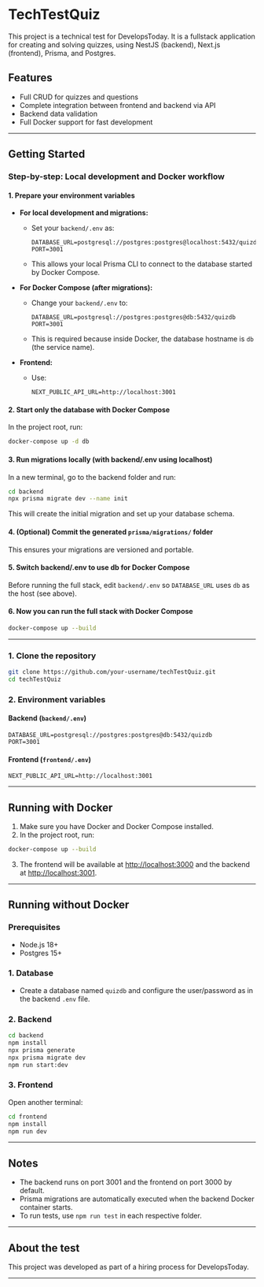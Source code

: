 # TechTestQuiz

This project is a technical test for DevelopsToday. It is a fullstack application for creating and solving quizzes, using NestJS (backend), Next.js (frontend), Prisma, and Postgres.

## Features

- Full CRUD for quizzes and questions
- Complete integration between frontend and backend via API
- Backend data validation
- Full Docker support for fast development

---

## Getting Started

### Step-by-step: Local development and Docker workflow

#### 1. Prepare your environment variables

- **For local development and migrations:**

  - Set your `backend/.env` as:
    ```env
    DATABASE_URL=postgresql://postgres:postgres@localhost:5432/quizdb
    PORT=3001
    ```
  - This allows your local Prisma CLI to connect to the database started by Docker Compose.

- **For Docker Compose (after migrations):**

  - Change your `backend/.env` to:
    ```env
    DATABASE_URL=postgresql://postgres:postgres@db:5432/quizdb
    PORT=3001
    ```
  - This is required because inside Docker, the database hostname is `db` (the service name).

- **Frontend:**
  - Use:
    ```env
    NEXT_PUBLIC_API_URL=http://localhost:3001
    ```

#### 2. Start only the database with Docker Compose

In the project root, run:

```bash
docker-compose up -d db
```

#### 3. Run migrations locally (with backend/.env using localhost)

In a new terminal, go to the backend folder and run:

```bash
cd backend
npx prisma migrate dev --name init
```

This will create the initial migration and set up your database schema.

#### 4. (Optional) Commit the generated `prisma/migrations/` folder

This ensures your migrations are versioned and portable.

#### 5. Switch backend/.env to use db for Docker Compose

Before running the full stack, edit `backend/.env` so `DATABASE_URL` uses `db` as the host (see above).

#### 6. Now you can run the full stack with Docker Compose

```bash
docker-compose up --build
```

---

### 1. Clone the repository

```bash
git clone https://github.com/your-username/techTestQuiz.git
cd techTestQuiz
```

### 2. Environment variables

#### Backend (`backend/.env`)

```env
DATABASE_URL=postgresql://postgres:postgres@db:5432/quizdb
PORT=3001
```

#### Frontend (`frontend/.env`)

```env
NEXT_PUBLIC_API_URL=http://localhost:3001
```

---

## Running with Docker

1. Make sure you have Docker and Docker Compose installed.
2. In the project root, run:

```bash
docker-compose up --build
```

3. The frontend will be available at [http://localhost:3000](http://localhost:3000) and the backend at [http://localhost:3001](http://localhost:3001).

---

## Running without Docker

### Prerequisites

- Node.js 18+
- Postgres 15+

### 1. Database

- Create a database named `quizdb` and configure the user/password as in the backend `.env` file.

### 2. Backend

```bash
cd backend
npm install
npx prisma generate
npx prisma migrate dev
npm run start:dev
```

### 3. Frontend

Open another terminal:

```bash
cd frontend
npm install
npm run dev
```

---

## Notes

- The backend runs on port 3001 and the frontend on port 3000 by default.
- Prisma migrations are automatically executed when the backend Docker container starts.
- To run tests, use `npm run test` in each respective folder.

---

## About the test

This project was developed as part of a hiring process for DevelopsToday.

---
